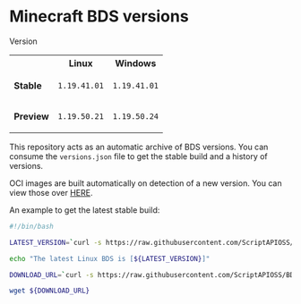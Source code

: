 # Minecraft BDS versions

<table align="right">
  <tr>Version<th></th><th><strong>Linux</strong></th><th><strong>Windows</strong></th></tr>
<tr><td><strong>Stable</strong></td>
<td>

```bash
1.19.41.01
```

</td>
<td>

```bash
1.19.41.01
```

</td>
</tr>
<tr><td><strong>Preview</strong></td>
<td>

```bash
1.19.50.21
```

</td>
<td>

```bash
1.19.50.24
```

</td>
</tr>
</table>

This repository acts as an automatic archive of BDS versions.
You can consume the `versions.json` file to get the stable build
and a history of versions.

OCI images are built automatically on detection of a new version.
You can view those over [HERE](https://github.com/ScriptAPIOSS/BDS-OCI).

An example to get the latest stable build:

```bash
#!/bin/bash

LATEST_VERSION=`curl -s https://raw.githubusercontent.com/ScriptAPIOSS/BDS-Versions/main/versions.json | jq -r '.linux.stable'`

echo "The latest Linux BDS is [${LATEST_VERSION}]"

DOWNLOAD_URL=`curl -s https://raw.githubusercontent.com/ScriptAPIOSS/BDS-Versions/main/linux/${LATEST_VERSION}.json | jq -r '.download_url'`

wget ${DOWNLOAD_URL}
```

